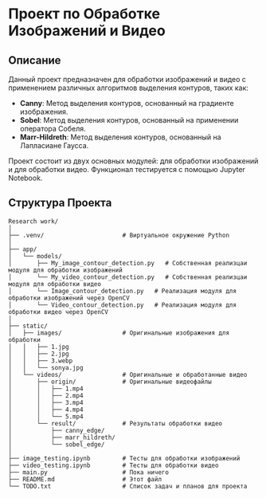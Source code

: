 # Проект по Обработке Изображений и Видео

## Описание
Данный проект предназначен для обработки изображений и видео с применением различных алгоритмов выделения контуров, таких как:
- **Canny**: Метод выделения контуров, основанный на градиенте изображения.
- **Sobel**: Метод выделения контуров, основанный на применении оператора Собеля.
- **Marr-Hildreth**: Метод выделения контуров, основанный на Лапласиане Гаусса.

Проект состоит из двух основных модулей: для обработки изображений и для обработки видео. Функционал тестируется с помощью Jupyter Notebook.

## Структура Проекта

```plaintext
Research work/
│
├── .venv/                      # Виртуальное окружение Python
│
├── app/
│   └── models/
│       ├── My_image_contour_detection.py   # Собственная реализцаи модуля для обработки изображений
│       └── My_video_contour_detection.py   # Собственная реализцаи модуля для обработки видео
│       └── Image_contour_detection.py   # Реализация модуля для обработки изображений через OpenCV
│       └── Video_contour_detection.py   # Реализация модуля для обработки видео через OpenCV
│
├── static/                     
│   ├── images/                 # Оригинальные изображения для обработки
│   │   ├── 1.jpg
│   │   ├── 2.jpg
│   │   ├── 3.webp
│   │   └── sonya.jpg
│   └── videos/                 # Оригинальные и обработанные видео
│       ├── origin/             # Оригинальные видеофайлы
│       │   ├── 1.mp4
│       │   ├── 2.mp4
│       │   ├── 3.mp4
│       │   ├── 4.mp4
│       │   └── 5.mp4
│       └── result/             # Результаты обработки видео
│           ├── canny_edge/
│           ├── marr_hildreth/
│           └── sobel_edge/
│
├── image_testing.ipynb         # Тесты для обработки изображений
├── video_testing.ipynb         # Тесты для обработки видео
├── main.py                     # Пока ничего
├── README.md                   # Этот файл
└── TODO.txt                    # Список задач и планов для проекта
